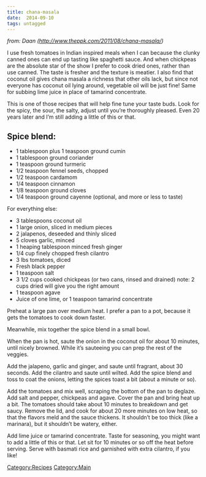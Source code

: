 ```yaml
---
title: chana-masala
date:  2014-09-10
tags: untagged
---
```

*from: Daan (http://www.theppk.com/2011/08/chana-masala/)*

I use fresh tomatoes in Indian inspired meals when I can because the
clunky canned ones can end up tasting like spaghetti sauce. And when
chickpeas are the absolute star of the show I prefer to cook dried ones,
rather than use canned. The taste is fresher and the texture is meatier.
I also find that coconut oil gives chana masala a richness that other
oils lack, but since not everyone has coconut oil lying around,
vegetable oil will be just fine! Same for subbing lime juice in place of
tamarind concentrate.

This is one of those recipes that will help fine tune your taste buds.
Look for the spicy, the sour, the salty, adjust until you’re thoroughly
pleased. Even 20 years later and I’m still adding a little of this or
that.

Spice blend:
------------

-   1 tablespoon plus 1 teaspoon ground cumin
-   1 tablespoon ground coriander
-   1 teaspoon ground turmeric
-   1/2 teaspoon fennel seeds, chopped
-   1/2 teaspoon cardamom
-   1/4 teaspoon cinnamon
-   1/8 teaspoon ground cloves
-   1/4 teaspoon ground cayenne (optional, and more or less to taste)

For everything else:

-   3 tablespoons coconut oil
-   1 large onion, sliced in medium pieces
-   2 jalapenos, deseeded and thinly sliced
-   5 cloves garlic, minced
-   1 heaping tablespoon minced fresh ginger
-   1/4 cup finely chopped fresh cilantro
-   3 lbs tomatoes, diced
-   Fresh black pepper
-   1 teaspoon salt
-   3 1/2 cups cooked chickpeas (or two cans, rinsed and drained) note:
    2 cups dried will give you the right amount
-   1 teaspoon agave
-   Juice of one lime, or 1 teaspoon tamarind concentrate

Preheat a large pan over medium heat. I prefer a pan to a pot, because
it gets the tomatoes to cook down faster.

Meanwhile, mix together the spice blend in a small bowl.

When the pan is hot, saute the onion in the coconut oil for about 10
minutes, until nicely browned. While it’s sauteeing you can prep the
rest of the veggies.

Add the jalapeno, garlic and ginger, and saute until fragrant, about 30
seconds. Add the cilantro and saute until wilted. Add the spice blend
and toss to coat the onions, letting the spices toast a bit (about a
minute or so).

Add the tomatoes and mix well, scraping the bottom of the pan to
deglaze. Add salt and pepper, chickpeas and agave. Cover the pan and
bring heat up a bit. The tomatoes should take about 10 minutes to
breakdown and get saucy. Remove the lid, and cook for about 20 more
minutes on low heat, so that the flavors meld and the sauce thickens. It
shouldn’t be too thick (like a marinara), but it shouldn’t be watery,
either.

Add lime juice or tamarind concentrate. Taste for seasoning, you might
want to add a little of this or that. Let sit for 10 minutes or so off
the heat before serving. Serve with basmati rice and garnished with
extra cilantro, if you like!

<Category:Recipes> <Category:Main>

